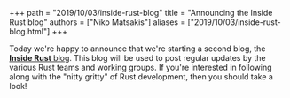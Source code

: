 +++
path = "2019/10/03/inside-rust-blog"
title = "Announcing the Inside Rust blog"
authors = ["Niko Matsakis"]
aliases = ["2019/10/03/inside-rust-blog.html"]
+++

Today we're happy to announce that we're starting a second blog, the
[**Inside Rust** blog][irb]. This blog will be used to post regular
updates by the various Rust teams and working groups. If you're
interested in following along with the "nitty gritty" of Rust
development, then you should take a look!

[irb]: /inside-rust/

